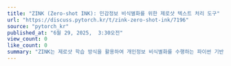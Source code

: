 ```yaml
---
title: "ZINK (Zero-shot INK): 민감정보 비식별화를 위한 제로샷 텍스트 처리 도구"
url: "https://discuss.pytorch.kr/t/zink-zero-shot-ink/7196"
source: "pytorch_kr"
published_at: "6월 29, 2025,  3:30오전"
view_count: 0
like_count: 0
summary: "ZINK는 제로샷 학습 방식을 활용하여 개인정보 비식별화를 수행하는 파이썬 기반 오픈소스 라이브러리입니다.  사전 학습이나 추가 데이터 없이 사용자가 지정한 엔티티를 텍스트에서 탐지하고 제거 또는 무작위 값으로 대체하며, GLiNER와 NuNER Zero 모델을 사용하여 속도와 효율성을 높였습니다.  쉽게 설치 및 사용 가능하며,  Apache 2.0 라이선스로 배포되어 상업적 사용에도 제한이 없습니다.\n"
---
```


